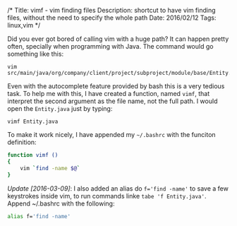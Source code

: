 /*
Title: vimf - vim finding files
Description: shortcut to have vim finding files, without the need to specify the whole path
Date: 2016/02/12
Tags: linux,vim
*/

Did you ever got bored of calling vim with a huge path? It can happen pretty often,
specially when programming with Java. The command would go something like this:

    vim src/main/java/org/company/client/project/subproject/module/base/Entity.java

Even with the autocomplete feature provided by bash this is a very tedious task.
To help me with this, I have created a function, named `vimf`, that interpret the second argument as
the file name, not the full path. I would open the `Entity.java` just by typing:

    vimf Entity.java

To make it work nicely, I have appended my `~/.bashrc` with the funciton definition:

```bash
function vimf ()
{
    vim `find -name $@`
}

```

*Update [2016-03-09]*: I also added an alias do `f='find -name'` to save a few
keystrokes inside vim, to run commands linke `tabe 'f Entity.java'`. Append
~/.bashrc with the following:

```bash
alias f='find -name'
```
